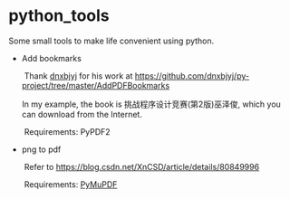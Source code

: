 # python_tools
Some small tools to make life convenient using python.

- Add bookmarks

  ​	Thank [dnxbjyj](https://github.com/dnxbjyj) for his work at https://github.com/dnxbjyj/py-project/tree/master/AddPDFBookmarks 

  	In my example, the book is  挑战程序设计竞赛(第2版)巫泽俊, which you can download from the Internet.

  ​	Requirements: PyPDF2

- png to pdf

  ​	Refer to https://blog.csdn.net/XnCSD/article/details/80849996

  ​	Requirements: [PyMuPDF](https://pymupdf.readthedocs.io/en/latest/)

  ​	





  	